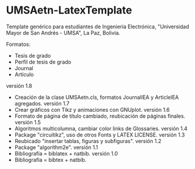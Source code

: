 # UMSAetn-LatexTemplate

Template genérico para estudiantes de Ingeniería Electrónica, "Universidad Mayor de San Andrés - UMSA", La Paz, Bolivia.

Formatos:
- Tesis de grado
- Perfil de tesis de grado
- Journal
- Artículo

versión 1.8
- Creación de la clase UMSAetn.cls, formatos JournalIEA y ArticleIEA agregados.
versión 1.7
- Crear gráficos con Tikz y animaciones con GNUplot.
versión 1.6
- Formato de página de título cambiado, reubicación de páginas finales. 
versión 1.5
- Algoritmos multicolumna, cambiar color links de Glossaries.
versión 1.4
- Package "circuitikz", uso de otros Fonts y LATEX LICENSE.
versión 1.3
- Reubicado "insertar tablas, figuras y subfiguras".
versión 1.2
- Package "algorithm2e". 
versión 1.1 
- Bibliografía = biblatex + natbib.
versión 1.0
- Bibliografía = bibtex + natbib.
